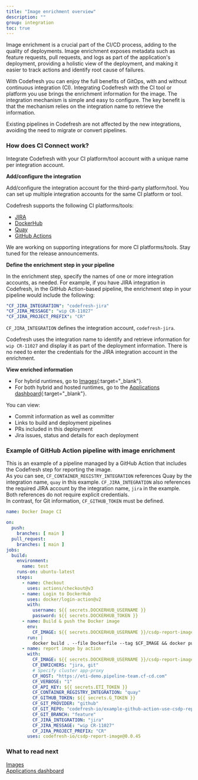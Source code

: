 ```yaml
---
title: "Image enrichment overview"
description: ""
group: integration
toc: true
---
```





Image enrichment is a crucial part of the CI/CD process, adding to the quality of deployments. Image enrichment exposes metadata such as feature requests, pull requests, and logs as part of the application's deployment, providing a holistic view of the deployment, and making it easier to track actions and identify root cause of failures. 

With Codefresh you can enjoy the full benefits of GitOps, with and without continuous integration (CI). Integrating Codefresh with the CI tool or platform you use brings the enrichment information for the image. The integration mechanism is simple and easy to configure. The key benefit is that the mechanism relies on the integration name to retrieve the information.  

Existing pipelines in Codefresh are not affected by the new integrations, avoiding the need to migrate or convert pipelines.


### How does CI Connect work?
 
Integrate Codefresh with your CI platform/tool account with a unique name per integration account. 

**Add/configure the integration**  

Add/configure the integration account for the third-party platform/tool. You can set up multiple integration accounts for the same CI platform or tool.  

Codefresh supports the following CI platforms/tools:

* [JIRA]({{site.baseurl}}/docs/integration/jira/)  
* [DockerHub]({{site.baseurl}}/docs/integration/dockerhub/)
* [Quay]({{site.baseurl}}/docs/integration/quay/)  
* [GitHub Actions]({{site.baseurl}}/docs/integration/github-actions/)

We are working on supporting integrations for more CI platforms/tools. Stay tuned for the release announcements.  
   
**Define the enrichment step in your pipeline**  

In the enrichment step, specify the names of one or more integration accounts, as needed. 
For example, if you have JIRA integration in Codefresh, in the GitHub Action-based pipeline, the enrichment step in your pipeline would include the following:

```yaml
"CF_JIRA_INTEGRATION": "codefresh-jira"
"CF_JIRA_MESSAGE": "wip CR-11027"
"CF_JIRA_PROJECT_PREFIX": "CR"
```
`CF_JIRA_INTEGRATION` defines the integration account, `codefresh-jira`.  

Codefresh uses the integration name to identify and retrieve information for `wip CR-11027` and display it as part of the deployment information. There is no need to enter the credentials for the JIRA integration account in the enrichment. 

**View enriched information**  

* For hybrid runtimes, go to [Images](https://g.codefresh.io/2.0/images){:target="\_blank"}.
* For both hybrid and hosted runtimes, go to the [Applications dashboard](https://g.codefresh.io/2.0/applications-dashboard?sort=desc-lastUpdated){:target="\_blank"}. 

You can view:

* Commit information as well as committer
* Links to build and deployment pipelines
* PRs included in this deployment
* Jira issues, status and details for each deployment

### Example of GitHub Action pipeline with image enrichment 
This is an example of a pipeline managed by a GitHub Action that includes the Codefresh step for reporting the image.  
As you can see, `CF_CONTAINER_REGISTRY_INTEGRATION` references Quay by the integration name, `quay` in this example. `CF_JIRA_INTEGRATION` also references the required JIRA account by the integration name, `jira` in the example. Both references do not require explicit credentials.  
In contrast, for Git information, `CF_GITHUB_TOKEN` must be defined.

```yaml
name: Docker Image CI

on:
  push:
    branches: [ main ]
  pull_request:
    branches: [ main ]
jobs:
  build:
    environment:
      name: test
    runs-on: ubuntu-latest
    steps:
      - name: Checkout
        uses: actions/checkout@v3
      - name: Login to DockerHub
        uses: docker/login-action@v2
        with:
          username: ${{ secrets.DOCKERHUB_USERNAME }}
          password: ${{ secrets.DOCKERHUB_TOKEN }}
      - name: Build & push the Docker image
        env:
          CF_IMAGE: ${{ secrets.DOCKERHUB_USERNAME }}/csdp-report-image-github-action:example-reported-image
        run: |
          docker build . --file Dockerfile --tag $CF_IMAGE && docker push $CF_IMAGE
      - name: report image by action
        with:
          CF_IMAGE: ${{ secrets.DOCKERHUB_USERNAME }}/csdp-report-image-github-action:example-reported-image
          CF_ENRICHERS: "jira, git"
          # Specify cluster app-proxy
          CF_HOST: "https://eti-demo.pipeline-team.cf-cd.com"
          CF_VERBOSE: "1"
          CF_API_KEY: ${{ secrets.ETI_TOKEN }}
          CF_CONTAINER_REGISTRY_INTEGRATION: "quay"
          CF_GITHUB_TOKEN: ${{ secrets.G_TOKEN }}
          CF_GIT_PROVIDER: "github"
          CF_GIT_REPO: "codefresh-io/example-github-action-use-csdp-report-image"
          CF_GIT_BRANCH: "feature"
          CF_JIRA_INTEGRATION: "jira"
          CF_JIRA_MESSAGE: "wip CR-11027"
          CF_JIRA_PROJECT_PREFIX: "CR"
        uses: codefresh-io/csdp-report-image@0.0.45
```
### What to read next
[Images]({{site.baseurl}}/docs/pipelines/images/)  
[Applications dashboard]({{site.baseurl}}/docs/deployment/applications-dashboard/) 

